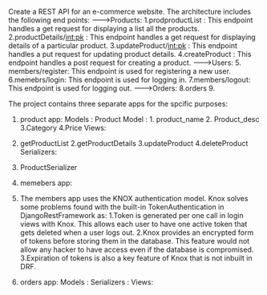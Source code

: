 Create a REST API for an e-commerce website.
The architecture includes the following end points:
--->Products:
1.prodproductList : This endpoint handles a get request for displaying a list all the products.
2.productDetails/<int:pk> : This endpoint handles a get request for displaying details of a particular product.
3.updateProduct/<int:pk> : This endpoint handles a put request for updating product details.
4.createProduct : This endpoint handles a post request for creating a product.
--->Users:
5. members/register: This endpoint is used for registering a new user. 
6.memebrs/login: This endpoint is used for logging in.
7.members/logout: This endpoint is used for logging out.
--->Orders:
8.orders
9.



The project contains three separate apps for the spcific purposes:
1. product app:
  Models :
  Product Model : 1. product_name 2. Product_desc 3.Category 4.Price
  Views: 
  1. getProductList 2.getProductDetails 3.updateProduct 4.deleteProduct
  Serializers:
  1. ProductSerializer
  
2. memebers app:
  1. The members app uses the KNOX authentication model.
  Knox solves some problems found with the built-in TokenAuthentication in DjangoRestFramework as:
    1.Token is generated per one call in login views with Knox. This allows each user to have one active token that gets deleted when a user logs out.
    2.Knox provides an encrypted form of tokens before storing them in the database. This feature would not allow any hacker to have access even if the database is compromised.
    3.Expiration of tokens is also a key feature of Knox that is not inbuilt in DRF.
    
4. orders app:
  Models :
  Serializers : 
  Views:
